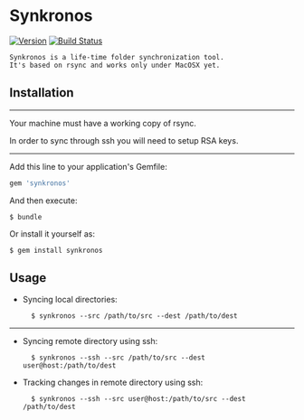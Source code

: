 # Synkronos
[![Version      ](https://img.shields.io/gem/v/synkronos.svg?style=flat)](https://rubygems.org/gems/synkronos)
[![Build Status](https://img.shields.io/travis/akhramov/synkronos/master.svg?style=flat)](https://travis-ci.org/akhramov/synkronos)

    Synkronos is a life-time folder synchronization tool. 
    It's based on rsync and works only under MacOSX yet.

## Installation
___
Your machine must have a working copy of rsync.

In order to sync through ssh you will need to setup RSA keys.


___
Add this line to your application's Gemfile:
```ruby
gem 'synkronos'
```

And then execute:

    $ bundle

Or install it yourself as:

    $ gem install synkronos

## Usage

* Syncing local directories:

        $ synkronos --src /path/to/src --dest /path/to/dest
___
* Syncing remote directory using ssh:

        $ synkronos --ssh --src /path/to/src --dest user@host:/path/to/dest
        
* Tracking changes in remote directory using ssh:

        $ synkronos --ssh --src user@host:/path/to/src --dest /path/to/dest
